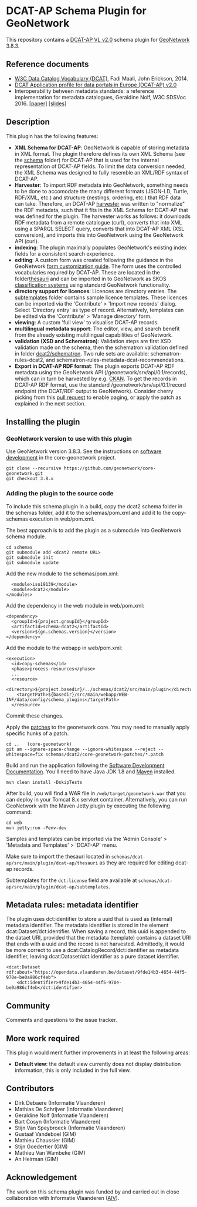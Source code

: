 # DCAT-AP Schema Plugin for GeoNetwork

This repository contains a [DCAT-AP VL v2.0](https://joinup.ec.europa.eu/collection/semantic-interoperability-community-semic/solution/dcat-application-profile-data-portals-europe/release/200) schema plugin for [GeoNetwork](http://geonetwork-opensource.org/) 3.8.3.

## Reference documents
* [W3C Data Catalog Vocabulary (DCAT)](https://www.w3.org/TR/vocab-dcat/), Fadi Maali, John Erickson, 2014.
* [DCAT Application profile for data portals in Europe (DCAT-AP) v2.0](https://joinup.ec.europa.eu/collection/semantic-interoperability-community-semic/solution/dcat-application-profile-data-portals-europe/release/200)
* Interoperability between metadata standards: a reference implementation for metadata catalogues, Geraldine Nolf, W3C SDSVoc 2016. [[paper](https://www.w3.org/2016/11/sdsvoc/SDSVoc16_paper_11)] [[slides](https://www.w3.org/2016/11/sdsvoc/SDSVoc16_PPT_v02)]

## Description

This plugin has the following features:

* **XML Schema for DCAT-AP**: GeoNetwork is capable of storing metadata in XML format. The plugin therefore defines its own XML Schema (see the [schema](/src/main/plugin/dcat2/schema) folder) for DCAT-AP that is used for the internal representation of DCAT-AP fields. To limit the data conversion needed, the XML Schema was designed to fully resemble an XML/RDF syntax of DCAT-AP.
* **Harvester**: To import RDF metadata into GeoNetwork, something needs to be done to accomodate the many different formats (JSON-LD, Turtle, RDF/XML, etc.) and structure (nestings, ordering, etc.) that RDF data can take. Therefore, an DCAT-AP [harvester](src/main/java/org/fao/geonet/kernel/harvest/harvester/dcatap/Harvester.java) was written to "normalize" the RDF metadata, such that it fits in the XML Schema for DCAT-AP that was defined for the plugin. The harvester works as follows: it downloads RDF metadata from a remote catalogue (curl), converts that into XML using a SPARQL SELECT query, converts that into DCAT-AP XML (XSL conversion), and imports this into GeoNetwork using the GeoNetwork API (curl).
* **indexing**: The plugin maximally populates GeoNetwork's existing index fields for a consistent search experience.
* **editing**:  A custom form was created following the guidance in the GeoNetwork [form customization guide](http://geonetwork-opensource.org/manuals/trunk/eng/users/customizing-application/editor-ui/creating-custom-editor.html). The form uses the controlled vocabularies required by DCAT-AP. These are located in the folder[thesauri](/src/main/plugin/dcat2/thesauri) and can be imported in to GeoNetwork as SKOS [classification systems](https://geonetwork-opensource.org/manuals/3.6.x/is/administrator-guide/managing-classification-systems/index.html) using standard GeoNetwork functionality.
* **directory support for licences**: Licences are directory entries. The [subtemplates](/src/main/plugin/dcat2/subtemplates/) folder contains sample licence templates. These licences can be imported via the 'Contribute' > 'Import new records' dialog. Select 'Directory entry' as type of record. Alternatively, templates can be edited via the 'Contribute' > 'Manage directory' form.
* **viewing**: A custom 'full view' to visualise DCAT-AP records. 
* **multilingual metadata support**: The editor, view, and search benefit from the already existing multilingual capabilities of GeoNetwork.
* **validation (XSD and Schematron)**: Validation steps are first XSD validation made on the schema, then the schematron validation defined in folder  [dcat2/schematron](/src/main/plugin/dcat2/schematron). Two rule sets are available: schematron-rules-dcat2, and schematron-rules-metadata-dcat-recommendations.
* **Export in DCAT-AP RDF format**: The plugin exports DCAT-AP RDF metadata using the GeoNetwork API (/geonetwork/srv/api/0.1/records), which can in turn be harvested by e.g. [CKAN](https://github.com/ckan/ckanext-dcat). To get the records in DCAT-AP RDF format, use the standard /geonetwork/srv/api/0.1/record endpoint (the DCAT/RDF output to GeoNetwork). Consider cherry picking from this [pull request](https://github.com/geonetwork/core-geonetwork/pull/3553) to enable paging, or apply the patch as explained in the next section.

## Installing the plugin

### GeoNetwork version to use with this plugin

Use GeoNetwork version 3.8.3. See the instructions on [software development](https://github.com/geonetwork/core-geonetwork/tree/master/software_development) in the core-geonetwork project.

```
git clone --recursive https://github.com/geonetwork/core-geonetwork.git
git checkout 3.8.x
```

### Adding the plugin to the source code

To include this schema plugin in a build, copy the dcat2 schema folder in the schemas folder, add it to the schemas/pom.xml and add it to the copy-schemas execution in web/pom.xml.

The best approach is to add the plugin as a submodule into GeoNetwork schema module.

```
cd schemas
git submodule add <dcat2 remote URL>
git submodule init
git submodule update
```

Add the new module to the schemas/pom.xml:

```
  <module>iso19139</module>
  <module>dcat2</module>
</modules>
```

Add the dependency in the web module in web/pom.xml:

```
<dependency>
  <groupId>${project.groupId}</groupId>
  <artifactId>schema-dcat2</artifactId>
  <version>${gn.schemas.version}</version>
</dependency>
```

Add the module to the webapp in web/pom.xml:

```
<execution>
  <id>copy-schemas</id>
  <phase>process-resources</phase>
  ...
  <resource>
    <directory>${project.basedir}/../schemas/dcat2/src/main/plugin</directory>
    <targetPath>${basedir}/src/main/webapp/WEB-INF/data/config/schema_plugins</targetPath>
  </resource>
```

Commit these changes.

Apply the [patches](/core-geonetwork-patches) to the geonetwork core. You may need to manually apply specific hunks of a patch.
```
cd ..   (core-geonetwork)
git am --ignore-space-change --ignore-whitespace --reject --whitespace=fix schemas/dcat2/core-geonetwork-patches/*.patch
```

Build and run the application following the
[Software Development Documentation](https://github.com/geonetwork/core-geonetwork/tree/master/software_development). You'll need to have Java JDK 1.8 and [Maven](https://maven.apache.org/install.html) installed.

```
mvn clean install -DskipTests
```

After build, you will find a WAR file in `/web/target/geonetwork.war` that you can deploy in your Tomcat 8.x servket container. Alternatively, you can run GeoNetwork with the Maven Jetty plugin by executing the following command:


```
cd web
mvn jetty:run -Penv-dev
```

Samples and templates can be imported via the 'Admin Console' > 'Metadata and Templates' > 'DCAT-AP' menu.

Make sure to import the thesauri located in `schemas/dcat-ap/src/main/plugin/dcat-ap/thesauri` as they are required for editing dcat-ap records.

Subtemplates for the `dct:license` field are available at `schemas/dcat-ap/src/main/plugin/dcat-ap/subtemplates`.

## Metadata rules: metadata identifier

The plugin uses dct:identifier to store a uuid that is used as (internal) metadata identifier. The metadata identifier is stored in the element dcat:Dataset/dct:identifier. When saving a record, this uuid is appended to the dataet URI, provided that the metadata (template) contains a dataset URI that ends with a uuid and the record is not harvested. Admittedly, it would be more correct to use a dcat:CatalogRecord/dct:identifier as metadata identifier, leaving dcat:Dataset/dct:identifier as a pure dataset identifier.


```
<dcat:Dataset rdf:about="https://opendata.vlaanderen.be/dataset/9fde14b3-4654-44f5-970e-be0a986cf4eb">
    <dct:identifier>9fde14b3-4654-44f5-970e-be0a986cf4eb</dct:identifier>
```


## Community

Comments and questions to the issue tracker.

## More work required

This plugin would merit further improvements in at least the following areas:
* **Default view**: the default view currently does not display distribution information, this is only included in the full view.

## Contributors

* Dirk Debaere (Informatie Vlaanderen)
* Mathias De Schrijver (Informatie Vlaanderen)
* Geraldine Nolf (Informatie Vlaanderen) 
* Bart Cosyn (Informatie Vlaanderen)
* Stijn Van Speybroeck (Informatie Vlaanderen)
* Gustaaf Vandeboel (GIM)
* Mathieu Chaussier (GIM)
* Stijn Goedertier (GIM)
* Mathieu Van Wambeke (GIM)
* An Heirman (GIM)

## Acknowledgement

The work on this schema plugin was funded by and carried out in close collaboration with Informatie Vlaanderen ([AIV](https://overheid.vlaanderen.be/informatie-vlaanderen/flanders-information-agency-en)).  
